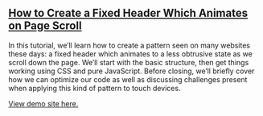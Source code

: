 ## [How to Create a Fixed Header Which Animates on Page Scroll](https://webdesign.tutsplus.com/tutorials/how-to-create-a-fixed-header-which-animates-on-page-scroll--cms-26672)

In this tutorial, we’ll learn how to create a pattern seen on many websites these days: a fixed header which animates to a less obtrusive state as we scroll down the page. We’ll start with the basic structure, then get things working using CSS and pure JavaScript. Before closing, we’ll briefly cover how we can optimize our code as well as discussing challenges present when applying this kind of pattern to touch devices.

[View demo site here.](https://webdevtuts.github.io/fixed_header_animate_on_scroll/)
